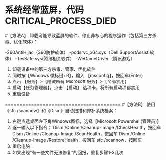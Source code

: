 

# 系统经常蓝屏，代码CRITICAL_PROCESS_DIED

#【方法A】 卸载可能导致蓝屏的软件、停止非核心的程序运作（包括第三方杀毒、优化软体）： 

-360AntiHijac（360防护软体） 
-pcdsrvc_x64.sys（Dell SupportAssist 软体） 
-TesSafe.sys(腾讯相关软件） 
-WeGameDriver（腾讯游戏） 

1. 卸载设备中的第三方杀毒、管家、优化软件 
2. 同时按【Windows 徽标键+R】，输入 【msconfig】，按回车(Enter) 
3. 点击 【服务】>【隐藏所有 Microsoft 服务】>【全部禁用】 
4. 启动【任务管理器】，点击 【启动】 选项卡，将所有启动项都禁用 
5. 重启设备 

======================================== 
#【方法B】 使用《sfc /scannow》和《Dism》自动扫描和修补系统档案： 

1. 右键点选桌面左下角Windows图标，选择【Microsoft Powershell(管理员)】 
2. 逐一输入以下指令： 
Dism /Online /Cleanup-Image /CheckHealth，按回车 
Dism /Online /Cleanup-Image /ScanHealth，按回车 
Dism /Online /Cleanup-Image /RestoreHealth，按回车 
sfc /scannow，按回车 
3. 重启电脑 
4. 如果出现”有一些文件无法修复“的回报，重复步骤1-3几次
